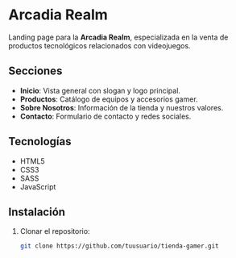 # Arcadia Realm

Landing page para la **Arcadia Realm**, especializada en la venta de productos tecnológicos relacionados con videojuegos.

## Secciones

- **Inicio**: Vista general con slogan y logo principal.
- **Productos**: Catálogo de equipos y accesorios gamer.
- **Sobre Nosotros**: Información de la tienda y nuestros valores.
- **Contacto**: Formulario de contacto y redes sociales.

## Tecnologías

- HTML5
- CSS3
- SASS
- JavaScript

## Instalación

1. Clonar el repositorio:
   ```bash
   git clone https://github.com/tuusuario/tienda-gamer.git
